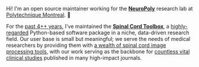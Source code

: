 Hi! I'm an open source maintainer working for the [**NeuroPoly**](https://neuro.polymtl.ca/) research lab at [Polytechnique Montreal](https://www.polymtl.ca/). 👋

For the [past 4++ years](https://github.com/spinalcordtoolbox/spinalcordtoolbox/graphs/contributors), I've maintained the [**Spinal Cord Toolbox**](https://spinalcordtoolbox.com/index.html), a [highly-regarded](https://spinalcordtoolbox.com/overview/testimonials.html) Python-based software package in a niche, data-driven research field. Our user base is small but meaningful; we serve the needs of medical researchers by providing them with [a wealth of spinal cord image processing tools](https://spinalcordtoolbox.com/user_section/tutorials.html), with our work serving as the backbone for [countless vital clinical studies](https://spinalcordtoolbox.com/overview/studies.html) published in many high-impact journals.
